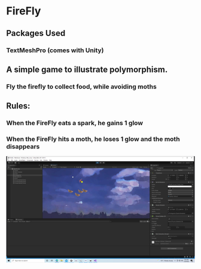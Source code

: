 
# FireFly

## Packages Used
### TextMeshPro (comes with Unity)

## A simple game to illustrate polymorphism.
### Fly the firefly to collect food, while avoiding moths

## Rules:
### When the FireFly eats a spark, he gains 1 glow
### When the FireFly hits a moth, he loses 1 glow and the moth disappears

![FireFly ScreenShot](https://github.com/BigFun123/FireFly/blob/master/Assets/Doc/Screenshot%20(2).png "FireFly")